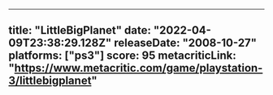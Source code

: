
---
title: "LittleBigPlanet"
date: "2022-04-09T23:38:29.128Z"
releaseDate: "2008-10-27"
platforms: ["ps3"]
score: 95
metacriticLink: "https://www.metacritic.com/game/playstation-3/littlebigplanet"
---
